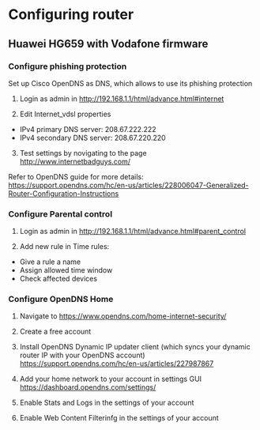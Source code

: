 # Configuring router

## Huawei HG659 with Vodafone firmware

### Configure phishing protection

Set up Cisco OpenDNS as DNS, which allows to use its phishing protection

1. Login as admin in http://192.168.1.1/html/advance.html#internet

2. Edit Internet_vdsl properties

- IPv4 primary DNS server: 208.67.222.222
- IPv4 secondary DNS server: 208.67.220.220


3. Test settings by novigating to the page http://www.internetbadguys.com/

Refer to OpenDNS guide for more details: https://support.opendns.com/hc/en-us/articles/228006047-Generalized-Router-Configuration-Instructions


### Configure Parental control

1. Login as admin in http://192.168.1.1/html/advance.html#parent_control

2. Add new rule in Time rules:
 - Give a rule a name
 - Assign allowed time window
 - Check affected devices

### Configure OpenDNS Home

1. Navigate to https://www.opendns.com/home-internet-security/

2. Create a free account

3. Install OpenDNS Dynamic IP updater client (which syncs your dynamic router IP with your OpenDNS account)
https://support.opendns.com/hc/en-us/articles/227987867

4. Add your home network to your account in settings GUI
https://dashboard.opendns.com/settings/

5. Enable Stats and Logs in the settings of your account

6. Enable Web Content Filterinfg in the settings of your account
